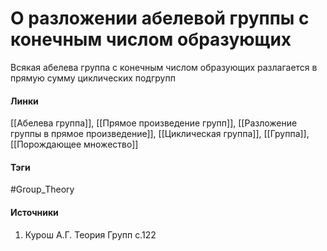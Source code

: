 # О разложении абелевой группы с конечным числом образующих
Всякая абелева группа с конечным числом образующих разлагается в прямую сумму циклических подгрупп

#### Линки
 [[Абелева группа]],
 [[Прямое произведение групп]],
 [[Разложение группы в прямое произведение]],
 [[Циклическая группа]],
 [[Группа]],
 [[Порождающее множество]]
#### Тэги
 #Group_Theory 
#### Источники
 1. Курош А.Г. Теория Групп с.122